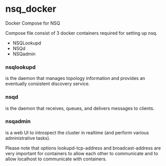 # nsq_docker
Docker Compose for NSQ

Compose file consist of 3 docker containers required for setting up nsq.
* NSQLookupd
* NSQd
* NSQadmin

### nsqlookupd 
is the daemon that manages topology information and provides an eventually consistent discovery service.

### nsqd 
is the daemon that receives, queues, and delivers messages to clients.

### nsqadmin 
is a web UI to introspect the cluster in realtime (and perform various administrative tasks).

Please note that options lookupd-tcp-address and broadcast-address are very important for containers to allow each other to communicate and to allow localhost to communicate with containers.